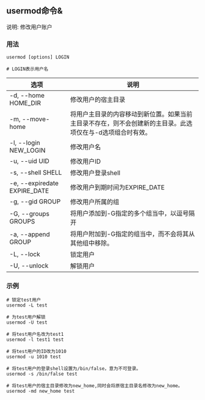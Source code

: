 ## usermod命令&
说明: 修改用户账户

### 用法
```shell
usermod [options] LOGIN

# LOGIN表示用户名
```

| 选项 | 说明 |
| ---- | --- |
| -d, --home HOME_DIR           | 修改用户的宿主目录
| -m, --move-home               | 将用户主目录的内容移动到新位置。如果当前主目录不存在，则不会创建新的主目录。此选项仅在与-d选项组合时有效。
| -l, --login NEW_LOGIN         | 修改用户名
| -u, --uid UID                 | 修改用户ID
| -s, --shell SHELL             | 修改用户登录shell
| -e, --expiredate EXPIRE_DATE  | 修改用户到期时间为EXPIRE_DATE
| -g, --gid GROUP               | 修改用户所属的组
| -G, --groups GROUPS           | 将用户添加到-G指定的多个组当中，以逗号隔开
| -a, --append GROUP            | 将用户附加到-G指定的组当中，而不会将其从其他组中移除。
| -L, --lock                    | 锁定用户
| -U, --unlock                  | 解锁用户

### 示例

```shell
# 锁定test用户
usermod -L test

# 为test用户解锁
usermod -U test

# 将test用户名改为test1
usermod -l test1 test

# 将test用户的ID改为1010
usermod -u 1010 test

# 将test用户的登录shell设置为/bin/false，意为不可登录。
usermod -s /bin/false test

# 将test用户的宿主目录修改为new_home,同时会将原宿主目录名修改为new_home。
usermod -md new_home test
```
